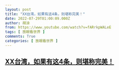 ```yaml
---
layout: post
title: "XX台湾，如果有这4条，则堪称完美！"
date: 2022-07-29T01:00:09.000Z
author: 胡涂
from: https://www.youtube.com/watch?v=fARrkpWALeE
tags: [ 放眼看世界 ]
comments: True
categories: [ 放眼看世界 ]
---
```

<!--1659056409000-->
[XX台湾，如果有这4条，则堪称完美！](https://www.youtube.com/watch?v=fARrkpWALeE)
------

<div>

</div>
